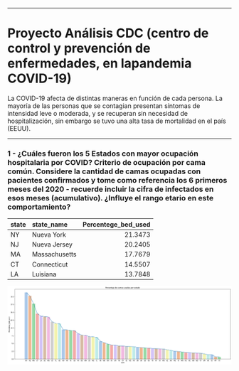 _____
# Proyecto Análisis CDC (centro de control y prevención de enfermedades, en lapandemia COVID-19)

La COVID-19 afecta de distintas maneras en función de cada persona. La mayoría de las personas que se contagian presentan síntomas de intensidad leve o moderada, y se recuperan sin necesidad de hospitalización, sin embargo se tuvo una alta tasa de mortalidad en el país (EEUU).

_____
### 1 - ¿Cuáles fueron los 5 Estados con mayor ocupación hospitalaria por COVID? Criterio de ocupación por cama común. Considere la cantidad de camas ocupadas con pacientes confirmados y tome como referencia los 6 primeros meses del 2020 - recuerde incluir la cifra de infectados en esos meses (acumulativo). ¿Influye el rango etario en este comportamiento?

| state   | state_name       |   Percentege_bed_used |
|:--------|:-----------------|----------------------:|
| NY      | Nueva York   |               21.3473 |
| NJ      | Nueva Jersey |               20.2405 |
| MA      | Massachusetts    |               17.7679 |
| CT      | Connecticut      |               14.5507 |
| LA      | Luisiana     |               13.7848 |

![pregunta01](src\img01.png)